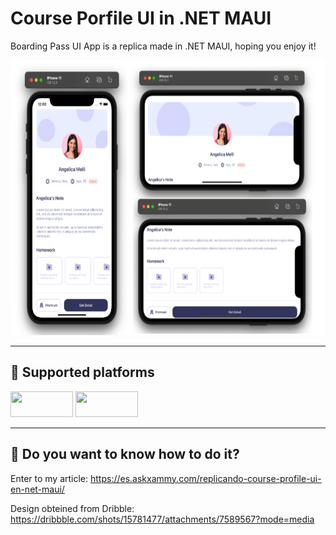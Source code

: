 # Course Porfile UI in .NET MAUI

<p>Boarding Pass UI App is a replica made in .NET MAUI, hoping you enjoy it!</p>

<p align="center">
<img src="https://github.com/LeomarisReyes/CourseProfileUI/blob/main/Images/CourseProfileUI_AskXammy.png" height="440" width="655" title="BoardingPassUI"/>
</p>

<hr />

## 📱  Supported platforms
<a target="_blank"><img src="https://img.shields.io/badge/-Android-%239fc137" height="41" width="100"></a>
<a target="_blank"><img src="https://img.shields.io/badge/-iOS-%23f8f8f8" height="41" width="100"></a>

<hr />

## 📒  Do you want to know how to do it?
<p> Enter to my article: <a href="https://es.askxammy.com/replicando-course-profile-ui-en-net-maui/" Target="_blank">https://es.askxammy.com/replicando-course-profile-ui-en-net-maui/</a></p>
<p> Design obteined from Dribble:  <a href="https://dribbble.com/shots/15781477/attachments/7589567?mode=media" Target="_blank">https://dribbble.com/shots/15781477/attachments/7589567?mode=media</a></p>

